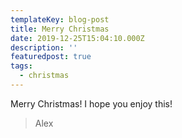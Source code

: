 ```yaml
---
templateKey: blog-post
title: Merry Christmas
date: 2019-12-25T15:04:10.000Z
description: ''
featuredpost: true
tags:
  - christmas
---
```


Merry Christmas! I hope you enjoy this!

> Alex
